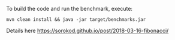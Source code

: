 To build the code and run the benchmark, execute:

```
mvn clean install && java -jar target/benchmarks.jar
```

Details here https://sorokod.github.io/post/2018-03-16-fibonacci/